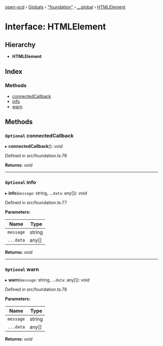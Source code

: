 [open-scd](../README.md) › [Globals](../globals.md) › ["foundation"](../modules/_foundation_.md) › [__global](../modules/_foundation_.__global.md) › [HTMLElement](_foundation_.__global.htmlelement.md)

# Interface: HTMLElement

## Hierarchy

* **HTMLElement**

## Index

### Methods

* [connectedCallback](_foundation_.__global.htmlelement.md#optional-connectedcallback)
* [info](_foundation_.__global.htmlelement.md#optional-info)
* [warn](_foundation_.__global.htmlelement.md#optional-warn)

## Methods

### `Optional` connectedCallback

▸ **connectedCallback**(): *void*

Defined in src/foundation.ts:76

**Returns:** *void*

___

### `Optional` info

▸ **info**(`message`: string, ...`data`: any[]): *void*

Defined in src/foundation.ts:77

**Parameters:**

Name | Type |
------ | ------ |
`message` | string |
`...data` | any[] |

**Returns:** *void*

___

### `Optional` warn

▸ **warn**(`message`: string, ...`data`: any[]): *void*

Defined in src/foundation.ts:78

**Parameters:**

Name | Type |
------ | ------ |
`message` | string |
`...data` | any[] |

**Returns:** *void*
